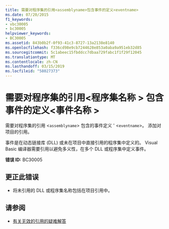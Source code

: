 ```yaml
---
title: 需要对程序集的引用<assemblyname>包含事件的定义<eventname>
ms.date: 07/20/2015
f1_keywords:
- vbc30005
- bc30005
helpviewer_keywords:
- BC30005
ms.assetid: 843b0b2f-0f93-41c3-8727-13a2138e8140
ms.openlocfilehash: f336cd98e9cb7244628e853a0aba9a951eb32d85
ms.sourcegitcommit: 5c1abeec15fbddcc7dbaa729fabc1f1f29f12045
ms.translationtype: MT
ms.contentlocale: zh-CN
ms.lasthandoff: 03/15/2019
ms.locfileid: "58027373"
---
```

# <a name="reference-required-to-assembly-assemblyname-containing-the-definition-for-event-eventname"></a>需要对程序集的引用\<程序集名称 > 包含事件的定义\<事件名称 >
需要对程序集的引用 <`assemblyname`> 包含的事件定义 ' <`eventname`>。 添加对项目的引用。  
  
 事件是在动态链接库 (DLL) 或未在项目中直接引用的程序集中定义的。 Visual Basic 编译器需要引用以避免多义性，在多个 DLL 或程序集中定义事件。  
  
 **错误 ID:** BC30005  
  
## <a name="to-correct-this-error"></a>更正此错误  
  
-   将未引用的 DLL 或程序集名称包括在项目引用中。  
  
## <a name="see-also"></a>请参阅

- [有关无效的引用的疑难解答](/visualstudio/ide/troubleshooting-broken-references)
